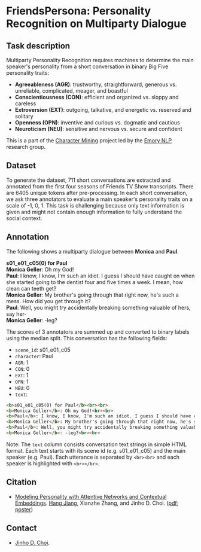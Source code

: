 # FriendsPersona: Personality Recognition on Multiparty Dialogue

## Task description

Multiparty Personality Recognition requires machines to determine the main speaker's personality from a short conversation in binary Big Five personality traits:
  - **Agreeableness (AGR)**: trustworthy, straightforward, generous vs. unreliable, complicated, meager, and boastful
  - **Conscientiousness (CON)**: efficient and organized vs. sloppy and careless
  - **Extroversion (EXT)**:  outgoing, talkative, and energetic vs. reserved and solitary
  - **Openness (OPN)**: inventive and curious vs. dogmatic and cautious
  - **Neuroticism (NEU)**: sensitive and nervous vs. secure and confident

This is a part of the [Character Mining](../../../character-mining) project led by the [Emory NLP](http://nlp.mathcs.emory.edu) research group.

## Dataset

To generate the dataset, 711 short conversations are extracted and annotated from the first four seasons of Friends TV Show transcripts. 
There are 6405 unique tokens after pre-processing. 
In each short conversation, we ask three annotators to evaluate a main speaker's personality traits on a scale of -1, 0, 1. 
This task is challenging because only text information is given and might not contain enough information to fully understand the social context.


## Annotation

The following shows a multiparty dialogue between **Monica** and **Paul**. 

<b>s01_e01_c05(0) for Paul</b><br>
<b>Monica Geller</b>: Oh my God!<br>
<b>Paul</b>: I know, I know, I'm such an idiot. I guess I should have caught on when she started going to the dentist four and five times a week. I mean, how clean can teeth get?<br>
<b>Monica Geller</b>: My brother's going through that right now, he's such a mess. How did you get through it?<br>
<b>Paul</b>: Well, you might try accidentally breaking something valuable of hers, say her-<br>
<b>Monica Geller</b>: -leg?<br>

<div hidden="" id="template">
<div class="col-xs-12 fields">
<div class="form-group"><label class="group-label">Based on the conversation, Paul is : </label>
<table class="table table-condensed table-striped table-responsive">
	<colgroup>
		<col class="col-xs-3 col-md-3" />
		<col class="col-xs-3 col-md-3" />
		<col class="col-xs-3 col-md-3" />
		<col class="col-xs-3 col-md-3" />
	</colgroup>
	<tbody>
	    <tr>
			<th>Agreeable:&nbsp;&nbsp;</th>
			<th><input name="agreeable" type="radio" value="1" /> 1</th>
			<th><input name="agreeable" type="radio" value="0" /> 0</th>
			<th><input name="agreeable" type="radio" value="-1" /> -1</th>
		</tr>
		<tr>
			<th>Conscientious:&nbsp;&nbsp;</th>
			<th><input name="conscientious" type="radio" value="1" /> 1 </th>
			<th><input name="conscientious" type="radio" value="0" /> 0 </th>
			<th><input name="conscientious" type="radio" value="-1" /> -1 </th>
		</tr>
		<tr>
			<th>Extraverted:&nbsp;&nbsp;</th>
			<th><input name="extraverted" type="radio" value="1" /> 1</th>
			<th><input name="extraverted" type="radio" value="0" /> 0</th>
			<th><input name="extraverted" type="radio" value="-1" /> -1</th>
		</tr>
		<tr>
			<th>Open to experience:&nbsp;&nbsp;</th>
			<th><input name="open" type="radio" value="1" /> 1</th>
			<th><input name="open" type="radio" value="0" /> 0</th>
			<th><input name="open" type="radio" value="-1" /> -1</th>
		</tr>
		<tr>
			<th>Emotionally Stable:&nbsp;&nbsp;</th>
			<th><input name="stable" type="radio" value="1" /> 1</th>
			<th><input name="stable" type="radio" value="0" /> 0 </th>
			<th><input name="stable" type="radio" value="-1" /> -1 </th>
		</tr>
	</tbody>
</table>
</div>
</div>
</div>


The scores of 3 annotators are summed up and converted to binary labels using the median split.
This conversation has the following fields:
  - `scene_id`: s01_e01_c05
  - `character`: Paul
  - `AGR`: 1
  - `CON`: 0
  - `EXT`: 1
  - `OPN`: 1
  - `NEU`: 0
  - `text`: 

```html
<b>s01_e01_c05(0) for Paul</b><br><br>
<b>Monica Geller</b>: Oh my God!<br><br>
<b>Paul</b>: I know, I know, I'm such an idiot. I guess I should have caught on when she started going to the dentist four and five times a week. I mean, how clean can teeth get?<br><br>
<b>Monica Geller</b>: My brother's going through that right now, he's such a mess. How did you get through it?<br><br>
<b>Paul</b>: Well, you might try accidentally breaking something valuable of hers, say her-<br><br>
<b>Monica Geller</b>: -leg?<br><br>
```

Note: The `text` column consists conversation text strings in simple HTML format. 
  Each text starts with its scene id (e.g. s01_e01_c05) and the main speaker (e.g. Paul).
  Each utterance is separated by `<br><br>` and each speaker is highlighted with `<br></br>`.


## Citation

* [Modeling Personality with Attentive Networks and Contextual Embeddings](https://arxiv.org/abs/1911.09304). [Hang Jiang](https://hjian42.github.io/), Xianzhe Zhang, and Jinho D. Choi. ([pdf](https://arxiv.org/abs/1911.09304); [poster]())

## Contact

* [Jinho D. Choi](http://www.mathcs.emory.edu/~choi).




